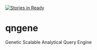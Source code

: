 [![Stories in Ready](https://badge.waffle.io/bigdatafoundation/qngene.png?label=ready&title=Ready)](https://waffle.io/bigdatafoundation/qngene)
# qngene
Genetic Scalable Analytical Query Engine
